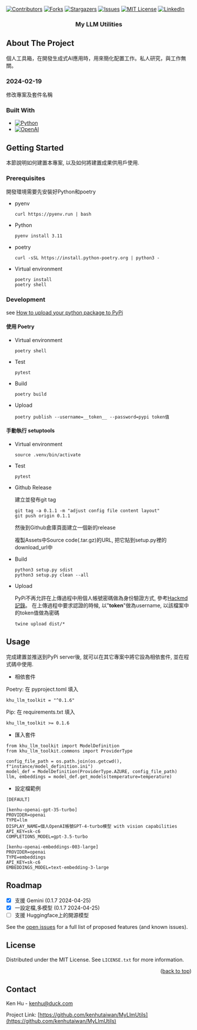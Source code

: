 <!-- Improved compatibility of back to top link: See: https://github.com/othneildrew/Best-README-Template/pull/73 -->
<a name="readme-top"></a>
<!--
*** Thanks for checking out the Best-README-Template. If you have a suggestion
*** that would make this better, please fork the repo and create a pull request
*** or simply open an issue with the tag "enhancement".
*** Don't forget to give the project a star!
*** Thanks again! Now go create something AMAZING! :D
-->



<!-- PROJECT SHIELDS -->
<!--
*** I'm using markdown "reference style" links for readability.
*** Reference links are enclosed in brackets [ ] instead of parentheses ( ).
*** See the bottom of this document for the declaration of the reference variables
*** for contributors-url, forks-url, etc. This is an optional, concise syntax you may use.
*** https://www.markdownguide.org/basic-syntax/#reference-style-links
-->
[![Contributors][contributors-shield]][contributors-url]
[![Forks][forks-shield]][forks-url]
[![Stargazers][stars-shield]][stars-url]
[![Issues][issues-shield]][issues-url]
[![MIT License][license-shield]][license-url]
[![LinkedIn][linkedin-shield]][linkedin-url]


<h3 align="center">My LLM Utilities</h3>

<!-- ABOUT THE PROJECT -->
## About The Project

<p>
個人工具箱，在開發生成式AI應用時，用來簡化配置工作。私人研究，與工作無關。
</p>

### 2024-02-19

修改專案及套件名稱

### Built With

* [![Python][Python.org]][Python-url]
* [![OpenAI][OpenAI.com]][OpenAI-url]


<!-- GETTING STARTED -->
## Getting Started

本節說明如何建置本專案, 以及如何將建置成果供用戶使用.

### Prerequisites

開發環境需要先安裝好Python和poetry

* pyenv
  
  ```shell
  curl https://pyenv.run | bash
  ```
* Python

  ```sh
  pyenv install 3.11
  ```
  
* poetry
  
  ```shell
  curl -sSL https://install.python-poetry.org | python3 -
  ```

* Virtual environment

  ```
  poetry install
  poetry shell
  ```

### Development

see [How to upload your python package to PyPi](https://medium.com/@joel.barmettler/how-to-upload-your-python-package-to-pypi-65edc5fe9c56)

#### 使用 Poetry

* Virtual environment

  ```
  poetry shell
  ```

* Test

    ```
    pytest 
    ```

* Build

  ```
  poetry build
  ```

* Upload

  ```
  poetry publish --username=__token__ --password=pypi token值
  ```

#### 手動執行 setuptools

* Virtual environment

  ```
  source .venv/bin/activate
  ```

* Test

    ```
    pytest 
    ```

* Github Release

  建立並發布git tag

  ```
  git tag -a 0.1.1 -m "adjust config file content layout"
  git push origin 0.1.1
  ```

  然後到Github倉庫頁面建立一個新的release

  複製Assets中Source code(.tar.gz)的URL, 把它貼到setup.py裡的download_url中

* Build

  ```
  python3 setup.py sdist
  python3 setup.py clean --all
  ```

* Upload

  PyPi不再允許在上傳過程中用個人帳號密碼做為身份驗證方式, 參考[Hackmd記錄](https://hackmd.io/4zug-RFaS362quf2Qfj2CA#2023-09-21)。
  在上傳過程中要求認證的時候, 以"__token__"做為username, 以該檔案中的token值做為密碼 

  ```
  twine upload dist/*
  ```

<!-- USAGE EXAMPLES -->
## Usage

完成建置並推送到PyPi server後, 就可以在其它專案中將它設為相依套件, 並在程式碼中使用.

* 相依套件

Poetry: 在 pyproject.toml 填入  

```
khu_llm_toolkit = "^0.1.6"
```

Pip: 在 requirements.txt 填入  

```
khu_llm_toolkit >= 0.1.6
```

* 匯入套件

```
from khu_llm_toolkit import ModelDefinition
from khu_llm_toolkit.commons import ProviderType

config_file_path = os.path.join(os.getcwd(), f"instance/model_definition.ini")
model_def = ModelDefinition(ProviderType.AZURE, config_file_path)
llm, embeddings = model_def.get_models(temperature=temperature)
```

* 設定檔範例

```
[DEFAULT]

[kenhu-openai-gpt-35-turbo]
PROVIDER=openai
TYPE=llm
DISPLAY_NAME=個人OpenAI帳號GPT-4-turbo模型 with vision capabilities
API_KEY=sk-c6
COMPLETIONS_MODEL=gpt-3.5-turbo

[kenhu-openai-embeddings-003-large]
PROVIDER=openai
TYPE=embeddings
API_KEY=sk-c6
EMBEDDINGS_MODEL=text-embedding-3-large
```

<!-- ROADMAP -->
## Roadmap

- [x] 支援 Gemini (0.1.7 2024-04-25)
- [x] 一設定檔,多模型 (0.1.7 2024-04-25)
- [ ] 支援 Huggingface上的開源模型

See the [open issues](https://github.com/kenhutaiwan/MyLlmUtils/issues) for a full list of proposed features (and known issues).

<!-- LICENSE -->
## License

Distributed under the MIT License. See `LICENSE.txt` for more information.

<p align="right">(<a href="#readme-top">back to top</a>)</p>



<!-- CONTACT -->
## Contact

Ken Hu - kenhu@duck.com

Project Link: [https://github.com/kenhutaiwan/MyLlmUtils](https://github.com/kenhutaiwan/MyLlmUtils)



<!-- MARKDOWN LINKS & IMAGES -->
<!-- https://www.markdownguide.org/basic-syntax/#reference-style-links -->
[contributors-shield]: https://img.shields.io/github/contributors/kenhutaiwan/MyLlmUtils.svg?style=for-the-badge
[contributors-url]: https://github.com/kenhutaiwan/MyLlmUtils/graphs/contributors
[forks-shield]: https://img.shields.io/github/forks/kenhutaiwan/MyLlmUtils.svg?style=for-the-badge
[forks-url]: https://github.com/kenhutaiwan/MyLlmUtils/network/members
[stars-shield]: https://img.shields.io/github/stars/kenhutaiwan/MyLlmUtils.svg?style=for-the-badge
[stars-url]: https://github.com/kenhutaiwan/MyLlmUtils/stargazers
[issues-shield]: https://img.shields.io/github/issues/kenhutaiwan/MyLlmUtils.svg?style=for-the-badge
[issues-url]: https://github.com/kenhutaiwan/MyLlmUtils/issues
[license-shield]: https://img.shields.io/github/license/kenhutaiwan/MyLlmUtils.svg?style=for-the-badge
[license-url]: https://github.com/kenhutaiwan/MyLlmUtils/blob/master/LICENSE.txt
[linkedin-shield]: https://img.shields.io/badge/-LinkedIn-black.svg?style=for-the-badge&logo=linkedin&colorB=555
[linkedin-url]: https://linkedin.com/in/linkedin_username
[product-screenshot]: images/screenshot.png
[Next.js]: https://img.shields.io/badge/next.js-000000?style=for-the-badge&logo=nextdotjs&logoColor=white
[Next-url]: https://nextjs.org/
[React.js]: https://img.shields.io/badge/React-20232A?style=for-the-badge&logo=react&logoColor=61DAFB
[React-url]: https://reactjs.org/
[Vue.js]: https://img.shields.io/badge/Vue.js-35495E?style=for-the-badge&logo=vuedotjs&logoColor=4FC08D
[Vue-url]: https://vuejs.org/
[Angular.io]: https://img.shields.io/badge/Angular-DD0031?style=for-the-badge&logo=angular&logoColor=white
[Angular-url]: https://angular.io/
[Svelte.dev]: https://img.shields.io/badge/Svelte-4A4A55?style=for-the-badge&logo=svelte&logoColor=FF3E00
[Svelte-url]: https://svelte.dev/
[Laravel.com]: https://img.shields.io/badge/Laravel-FF2D20?style=for-the-badge&logo=laravel&logoColor=white
[Laravel-url]: https://laravel.com
[Bootstrap.com]: https://img.shields.io/badge/Bootstrap-563D7C?style=for-the-badge&logo=bootstrap&logoColor=white
[Bootstrap-url]: https://getbootstrap.com
[JQuery.com]: https://img.shields.io/badge/jQuery-0769AD?style=for-the-badge&logo=jquery&logoColor=white
[JQuery-url]: https://jquery.com 
[Python.org]: https://img.shields.io/badge/Python-00FFEE?style=for-the-badge&logo=python&logoColor=white
[Python-url]: https://www.python.org/
[OpenAI.com]: https://img.shields.io/badge/OpenAI-666666?style=for-the-badge&logo=openai&logoColor=white
[OpenAI-url]: https://openai.com/